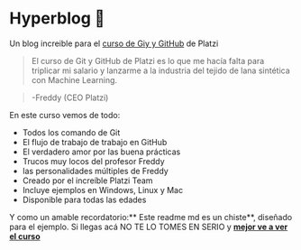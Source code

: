 # Hyperblog  💚
Un blog increible para el [curso de Giy y GitHub](https://platzi.com/cursos/git-github/ "curso de Giy y GitHub") de Platzi
> El curso de Git y GitHub de Platzi es lo que me hacía falta para triplicar mi salario y lanzarme a la industria del tejido de lana sintética con Machine Learning.

> -Freddy (CEO Platzi)

En este curso vemos de todo:
* Todos los comando de Git
* El flujo de trabajo de trabajo en GitHub
* El verdadero amor por las buena prácticas
* Trucos muy locos del profesor Freddy
* las personalidades múltiples de Freddy
* Creado por el increíble Platzi Team
* Incluye ejemplos en Windows, Linux y Mac
* Disponible para todas las edades

Y como un amable recordatorio:** Este readme md es un chiste**, diseñado para el ejemplo. Si llegas acá NO TE LO TOMES EN SERIO y **[mejor ve a ver el curso](https://platzi.com/cursos/git-github/ "mejor ve a ver el curso")**